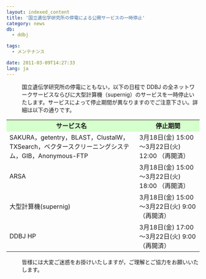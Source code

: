 ```yaml
---
layout: indexed_content
title: '国立遺伝学研究所の停電による公開サービスの一時停止'
category: news
db:
  - ddbj

tags:
  - メンテナンス

date: 2011-03-09T14:27:33
lang: ja
---
```


<dl>
    <dd>国立遺伝学研究所の停電にともない，以下の日程で DDBJ の全ネットワークサービスならびに大型計算機（supernig）のサービスを一時停止いたします。サービスによって停止期間が異なりますのでご注意下さい。詳細は以下の通りです。</dd>
</dl>

<table>
    <tbody>
        <tr>
            <td align="center" bgcolor="#d5ffcc"><strong>サービス名</strong></td>
            <td align="center" bgcolor="#d5ffcc"><strong>停止期間</strong></td>
        </tr>
        <tr>
            <td>SAKURA，getentry，BLAST，ClustalW，TXSearch，ベクタースクリーニングシステム，GIB，Anonymous-FTP</td>
            <td valign="top">3月18日(金) 15:00～3月22日(火) 12:00 （再開済）</td>
        </tr>
        <tr>
            <td>ARSA</td>
            <td align="top">3月18日(金) 15:00～3月22日(火) 18:00 （再開済）</td>
        </tr>
        <tr>
            <td>大型計算機(supernig)</td>
            <td align="top">3月18日(金) 15:00～3月22日(火) 9:00 （再開済）</td>
        </tr>
        <tr>
            <td>DDBJ HP</td>
            <td align="top">3月18日(金) 17:00～3月22日(火) 9:00 （再開済）</td>
        </tr>
    </tbody>
</table>

<dl>
    <dd>皆様には大変ご迷惑をお掛けいたしますが，ご理解とご協力をお願いいたします。</dd>
</dl>
